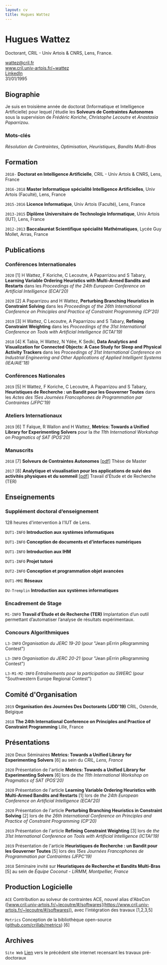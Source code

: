 ```yaml
---
layout: cv
title: Hugues Wattez
---
```

# Hugues Wattez
Doctorant, CRIL - Univ Artois & CNRS, Lens, France.

<div id="webaddress">
  <div>
    <ion-icon name="mail-outline"></ion-icon>
    <a href="mailto:wattez@cril.fr">wattez@cril.fr</a>
  </div>
  <div>
    <ion-icon name="link-outline"></ion-icon>
    <a target="_blank" href="http://www.cril.univ-artois.fr/~wattez">www.cril.univ-artois.fr/~wattez</a>
  </div>
  <div>
    <ion-icon name="logo-linkedin"></ion-icon>
    <a target="_blank" href="https://www.linkedin.com/in/hugues-wattez-348070145">LinkedIn</a>
  </div>
  <div>
    <ion-icon name="calendar-number-outline"></ion-icon>
    31/01/1995
  </div>
</div>


## Biographie

Je suis en troisième année de doctorat (Informatique et Intelligence Artificielle) pour lequel j'étudie les __Solveurs de Contraintes Autonomes__ sous la supervision de *Frédéric Koriche*, *Christophe Lecoutre* et *Anastasia Paparrizou*.

### Mots-clés

*Résolution de Contraintes*, *Optimisation*, *Heuristiques*, *Bandits Multi-Bras*

## Formation

`2018-`
__Doctorat en Intelligence Artificielle__, CRIL - Univ Artois & CNRS, Lens, France

`2016-2018`
__Master Informatique spécialité Intelligence Artificielles__, Univ Artois (Faculté), Lens, France

`2015-2016`
__Licence Informatique__, Univ Artois (Faculté), Lens, France

`2013-2015`
__Diplôme Universitaire de Technologie Informatique__, Univ Artois (IUT), Lens, France

`2012-2013`
__Baccalauréat Scientifique spécialité Mathématiques__, Lycée Guy Mollet, Arras, France

## Publications

<!-- A list is also available [online](http://scholar.google.co.uk/citations?user=AEYuMjIAAAAJ)  -->

### Conférences Internationales

`2020`
[1] H Wattez, F Koriche, C Lecoutre, A Paparrizou and S Tabary, __Learning Variable Ordering Heuristics with Multi-Armed Bandits and Restarts__ dans les *Proceedings of the 24th European Conference on Artificial Intelligence (ECAI'20)*

`2020`
[2] A Paparrizou and H Wattez, __Perturbing Branching Heuristics in Constraint Solving__ dans les *Proceedings of the 26th International Conference on Principles and Practice of Constraint Programming (CP'20)*

`2019`
[3] H Wattez, C Lecoutre, A Paparrizou and S Tabary, __Refining Constraint Weighting__ dans les *Proceedings of the 31st International Conference on Tools with Artificial Intelligence (ICTAI'19)*

`2018`
[4] K Tabia, H Wattez, N Ydée, K Sedki, __Data Analytics and Visualization for Connected Objects: A Case Study for Sleep and Physical Activity Trackers__ dans les *Proceedings of 31st International Conference on Industrial Engineering and Other Applications of Applied Intelligent Systems (IEA/AIE’18)*

### Conférences Nationales

`2019`
[5] H Wattez, F Koriche, C Lecoutre, A Paparrizou and S Tabary, __Heuristiques de Recherche : un Bandit pour les Gouverner Toutes__ dans les *Actes des 15es Journées Francophones de Programmation par Contraintes (JFPC'19)*

### Ateliers Internationaux

`2019`
[6] T Falque, R Wallon and H Wattez, __Metrics: Towards a Unified Library for Experimenting Solvers__ pour la *the 11th International Workshop on Pragmatics of SAT (POS’20)*

### Manuscrits

`2018`
[7] __Solveurs de Contraintes Autonomes__ [[pdf]](old/resources/pdf/stage-m2.pdf) Thèse de Master

`2017`
[8] __Analytique et visualisation pour les applications de suivi des activités physiques et du sommeil__ [[pdf]](old/resources/pdf/ter-m1.pdf) Travail d'Étude et de Recherche (TER)

## Enseignements

### Supplément doctoral d’enseignement

128 heures d'intervention à l'IUT de Lens.

`DUT1-INFO`
__Introduction aux systèmes informatiques__

`DUT1-INFO`
__Conception de documents et d’interfaces numériques__

`DUT1-INFO`
__Introduction aux IHM__

`DUT1-INFO`
__Projet tutoré__

`DUT2-INFO`
__Conception et programmation objet avancées__

`DUT1-MMI`
__Réseaux__

`DU-Tremplin`
__Introduction aux systèmes informatiques__

### Encadrement de Stage

`M1-INFO`
__Travail d’Étude et de Recherche (TER)__
Implantation d’un outil permettant d’automatiser l’analyse de résultats expérimentaux.

### Concours Algorithmiques

`L3-INFO`
_Organisation du JERC 19-20_ (pour "Jean pErrin pRogramming Contest")

`L3-INFO`
_Organisation du JERC 20-21_ (pour "Jean pErrin pRogramming Contest")

`L3-M1-M2-INFO`
_Entraînements pour la participation au SWERC_ (pour "Southwestern Europe Regional Contest")

## Comité d'Organisation

`2019`
__Organisation des Journées Des Doctorants (JDD'19)__ CRIL, Ostende, Belgique

`2018`
__The 24th International Conference on Principles and Practice of Constraint Programming__ Lille, France

## Présentations

`2020` Deux Séminaires __Metrics: Towards a Unified Library for Experimenting Solvers__ [6] au sein du *CRIL, Lens, France*

`2020` Présentation de l'article __Metrics: Towards a Unified Library for Experimenting Solvers__ [6] lors de *the 11th International Workshop on Pragmatics of SAT (POS’20)*

`2020` Présentation de l'article __Learning Variable Ordering Heuristics with Multi-Armed Bandits and Restarts__ [1] lors de *the 24th European Conference on Artificial Intelligence (ECAI'20)*

`2020` Présentation de l'article __Perturbing Branching Heuristics in Constraint Solving__ [2] lors de *the 26th International Conference on Principles and Practice of Constraint Programming (CP'20)*

`2019` Présentation de l'article __Refining Constraint Weighting__ [3] lors de *the 31st International Conference on Tools with Artificial Intelligence (ICTAI'19)*

`2019` Présentation de l'article __Heuristiques de Recherche : un Bandit pour les Gouverner Toutes__ [5] lors des *15es Journées Francophones de Programmation par Contraintes (JFPC'19)*

`2018` Séminaire invité sur __Heuristiques de Recherche et Bandits Multi-Bras__ [5] au sein de *Équipe Coconut - LIRMM, Montpellier, France*

## Production Logicielle

`ACE` Contribution au solveur de contraintes ACE, nouvel alias d'AbsCon ([www.cril.univ-artois.fr/~lecoutre/#/softwares](https://www.cril.univ-artois.fr/~lecoutre/#/softwares)), avec l'intégration des travaux [1,2,3,5]

`Metrics` Conception de la bibliothèque open-source ([github.com/crillab/metrics](https://github.com/crillab/metrics)) [6]

## Archives

`Site Web` [Lien](old) vers le précédent site internet recensant les travaux pré-doctoraux

<!-- Last updated: April 2021 -->


